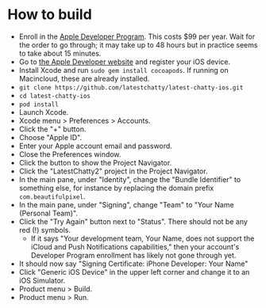 # How to build
- Enroll in the [Apple Developer Program](https://developer.apple.com/programs/enroll/). This costs $99 per year. Wait for the order to go through; it may take up to 48 hours but in practice seems to take about 15 minutes.
- Go to [the Apple Developer website](https://developer.apple.com/account/ios/device/create) and register your iOS device.
- Install Xcode and run `sudo gem install cocoapods`. If running on Macincloud, these are already installed.
- `git clone https://github.com/latestchatty/latest-chatty-ios.git`
- `cd latest-chatty-ios`
- `pod install`
- Launch Xcode.
- Xcode menu > Preferences > Accounts.
- Click the "+" button.
- Choose "Apple ID".
- Enter your Apple account email and password.
- Close the Preferences window.
- Click the button to show the Project Navigator.
- Click the "LatestChatty2" project in the Project Navigator.
- In the main pane, under "Identity", change the "Bundle Identifier" to something else, for instance by replacing the domain prefix `com.beautifulpixel`.
- In the main pane, under "Signing", change "Team" to "Your Name (Personal Team)".
- Click the "Try Again" button next to "Status". There should not be any red (!) symbols.
	- If it says "Your development team, Your Name, does not support the iCloud and Push Notifications capabilities," then your account's Developer Program enrollment has likely not gone through yet.
- It should now say "Signing Certificate: iPhone Developer: Your Name"
- Click "Generic iOS Device" in the upper left corner and change it to an iOS Simulator.
- Product menu > Build.
- Product menu > Run.

